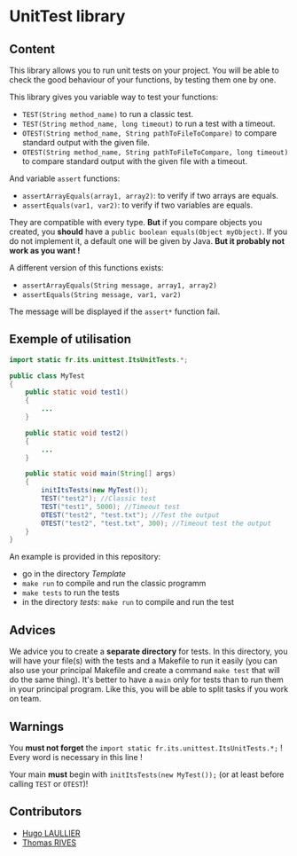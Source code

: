 # UnitTest library

## Content
This library allows you to run unit tests on your project. You will be able to check the good behaviour of your functions, by testing them one by one. 

This library gives you variable way to test your functions:
- `TEST(String method_name)` to run a classic test.
- `TEST(String method_name, long timeout)` to run a test with a timeout.
- `OTEST(String method_name, String pathToFileToCompare)` to compare standard output with the given file.
- `OTEST(String method_name, String pathToFileToCompare, long timeout)` to compare standard output with the given file with a timeout.

And variable `assert` functions:
- `assertArrayEquals(array1, array2)`: to verify if two arrays are equals.
- `assertEquals(var1, var2)`: to verify if two variables are equals.

They are compatible with every type. **But** if you compare objects you created, you
**should** have a `public boolean equals(Object myObject)`. If you do not implement it,
a default one will be given by Java. **But it probably not work as you want !**


A different version of this functions exists:
- `assertArrayEquals(String message, array1, array2)`
- `assertEquals(String message, var1, var2)`

The message will be displayed if the `assert*` function fail.

## Exemple of utilisation

```java
import static fr.its.unittest.ItsUnitTests.*;

public class MyTest
{
	public static void test1()
	{
	    ...
	}

	public static void test2()
	{
		...
	}

	public static void main(String[] args)
	{
		initItsTests(new MyTest());
		TEST("test2"); //Classic test
		TEST("test1", 5000); //Timeout test
		OTEST("test2", "test.txt"); //Test the output
		OTEST("test2", "test.txt", 300); //Timeout test the output
	}
}
```
An example is provided in this repository:
- go in the directory *Template*
- `make run` to compile and run the classic programm
- `make tests` to run the tests
- in the directory *tests*: `make run` to compile and run the test


## Advices

We advice you to create a **separate directory** for tests. In this directory, you will have your file(s) with the tests and a Makefile to run it easily (you can also use your principal Makefile and create a command `make test` that will do the same thing). It's better to have a `main` only for tests than to run them in your principal program. Like this, you will be able to split tasks if you work on team.

## Warnings

You **must not forget** the `import static fr.its.unittest.ItsUnitTests.*;` ! Every word is necessary
in this line !

Your main **must** begin with `initItsTests(new MyTest());` (or at least before calling `TEST` or `OTEST`)!


## Contributors
- [Hugo LAULLIER](https://github.com/HugoLaullier)
- [Thomas RIVES](https://github.com/ThomasRives)